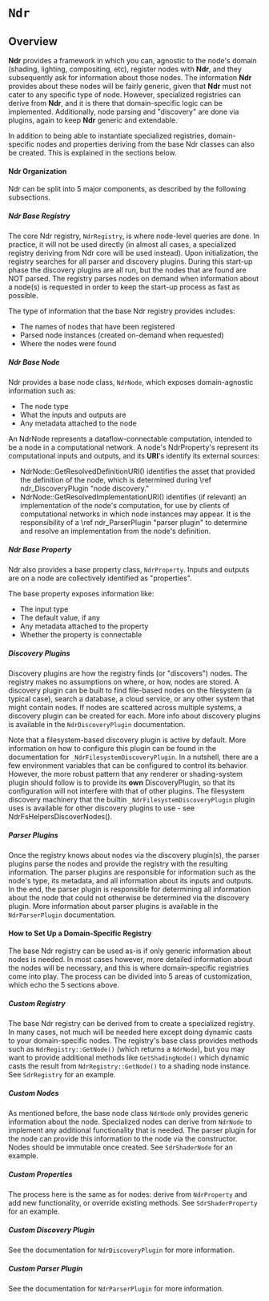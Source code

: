 # ``Ndr``

## Overview

**Ndr** provides a framework in which you can, agnostic to the node's domain
(shading, lighting, compositing, etc), register nodes with **Ndr**, and they
subsequently ask for information about those nodes. The information **Ndr**
provides about these nodes will be fairly generic, given that **Ndr** must
not cater to any specific type of node. However, specialized registries can
derive from **Ndr**, and it is there that domain-specific logic can be
implemented. Additionally, node parsing and "discovery" are done via
plugins, again to keep **Ndr** generic and extendable.

In addition to being able to instantiate specialized registries, domain-specific
nodes and properties deriving from the base Ndr classes can also be created.
This is explained in the sections below.

#### Ndr Organization

Ndr can be split into 5 major components, as described by the following
subsections.

##### Ndr Base Registry

The core Ndr registry, `NdrRegistry`, is where node-level queries are done.
In practice, it will not be used directly (in almost all cases, a specialized
registry deriving from Ndr core will be used instead). Upon initialization, the
registry searches for all parser and discovery plugins. During this start-up
phase the discovery plugins are all run, but the nodes that are found are NOT
parsed. The registry parses nodes on demand when information about a node(s) is
requested in order to keep the start-up process as fast as possible.

The type of information that the base Ndr registry provides includes:

<ul>
    <li>The names of nodes that have been registered</li>
    <li>Parsed node instances (created on-demand when requested)</li>
    <li>Where the nodes were found</li>
</ul>

##### Ndr Base Node

Ndr provides a base node class, `NdrNode`, which exposes domain-agnostic
information such as:

<ul>
    <li>The node type</li>
    <li>What the inputs and outputs are</li>
    <li>Any metadata attached to the node</li>
</ul>

An NdrNode represents a dataflow-connectable computation, intended to be a
node in a computational network. A node's NdrProperty's represent its
computational inputs and outputs, and its **URI**'s identify its external
sources:

- NdrNode::GetResolvedDefinitionURI() identifies the asset that provided
  the definition of the node, which is determined during
  \ref ndr_DiscoveryPlugin "node discovery."
- NdrNode::GetResolvedImplementationURI() identifies (if relevant) an
  implementation of the node's computation, for use by clients of computational
  networks in which node instances may appear. It is the responsibility of a
  \ref ndr_ParserPlugin "parser plugin" to determine and resolve an
  implementation from the node's definition.

##### Ndr Base Property

Ndr also provides a base property class, `NdrProperty`. Inputs and outputs are
on a node are collectively identified as "properties".

The base property exposes information like:

<ul>
    <li>The input type</li>
    <li>The default value, if any</li>
    <li>Any metadata attached to the property</li>
    <li>Whether the property is connectable</li>
</ul>

##### Discovery Plugins

Discovery plugins are how the registry finds (or "discovers") nodes. The
registry makes no assumptions on where, or how, nodes are stored. A discovery
plugin can be built to find file-based nodes on the filesystem (a typical case),
search a database, a cloud service, or any other system that might contain nodes.
If nodes are scattered across multiple systems, a discovery plugin can be
created for each. More info about discovery plugins is available in the
`NdrDiscoveryPlugin` documentation.

Note that a filesystem-based discovery plugin is active by default. More
information on how to configure this plugin can be found in the documentation
for `_NdrFilesystemDiscoveryPlugin`. In a nutshell, there are a few environment
variables that can be configured to control its behavior. However, the more
robust pattern that any renderer or shading-system plugin should follow is to
provide its **own** DiscoveryPlugin, so that its configuration will not interfere
with that of other plugins. The filesystem discovery machinery that the builtin
`_NdrFilesystemDiscoveryPlugin` plugin uses is available for other discovery
plugins to use - see NdrFsHelpersDiscoverNodes().

##### Parser Plugins

Once the registry knows about nodes via the discovery plugin(s), the parser
plugins parse the nodes and provide the registry with the resulting information.
The parser plugins are responsible for information such as the node's type,
its metadata, and all information about its inputs and outputs. In the end,
the parser plugin is responsible for determining all information about the node
that could not otherwise be determined via the discovery plugin. More
information about parser plugins is available in the `NdrParserPlugin`
documentation.

#### How to Set Up a Domain-Specific Registry

The base Ndr registry can be used as-is if only generic information about nodes
is needed. In most cases however, more detailed information about the nodes will
be necessary, and this is where domain-specific registries come into play. The
process can be divided into 5 areas of customization, which echo the 5 sections
above.

##### Custom Registry

The base Ndr registry can be derived from to create a specialized registry. In
many cases, not much will be needed here except doing dynamic casts to your
domain-specific nodes. The registry's base class provides methods such as
`NdrRegistry::GetNode()` (which returns a `NdrNode`), but you may want to
provide additional methods like `GetShadingNode()` which dynamic casts the
result from `NdrRegistry::GetNode()` to a shading node instance. See
`SdrRegistry` for an example.

##### Custom Nodes

As mentioned before, the base node class `NdrNode` only provides generic
information about the node. Specialized nodes can derive from `NdrNode` to
implement any additional functionality that is needed. The parser plugin for
the node can provide this information to the node via the constructor. Nodes
should be immutable once created. See `SdrShaderNode` for an example.

##### Custom Properties

The process here is the same as for nodes: derive from `NdrProperty` and add
new functionality, or override existing methods. See `SdrShaderProperty` for an
example.

##### Custom Discovery Plugin

See the documentation for `NdrDiscoveryPlugin` for more information.

##### Custom Parser Plugin

See the documentation for `NdrParserPlugin` for more information.
